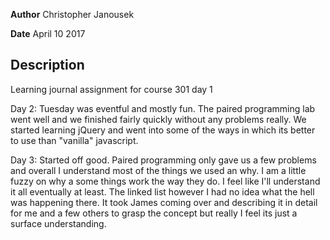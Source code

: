 **Author** Christopher Janousek

**Date** April 10 2017

## Description
Learning journal assignment for course 301 day 1

Day 2: Tuesday was eventful and mostly fun. The paired programming lab went well and we finished fairly quickly without any problems really. We started learning jQuery and went into some of the ways in which its better to use than "vanilla" javascript.

Day 3: Started off good. Paired programming only gave us a few problems and overall I understand most of the things we used an why. I am a little fuzzy on why a some things work the way they do. I feel like I'll understand it all eventually at least. The linked list however I had no idea what the hell was happening there. It took James coming over and describing it in detail for me and a few others to grasp the concept but really I feel its just a surface understanding. 
